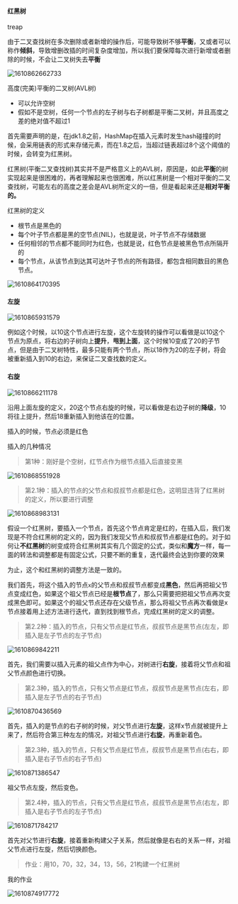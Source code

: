 #### 红黑树

treap

由于二叉查找树在多次删除或者新增的操作后，可能导致树不够**平衡**，又或者可以称作**倾斜**，导致增删改插的时间复杂度增加，所以我们要保障每次进行新增或者删除的时候，不会让二叉树失去**平衡**

![1610862662733](./img/1610862662733.png)

高度(完美)平衡的二叉树(AVL树)

* 可以允许空树
* 假如不是空树，任何一个节点的左子树与右子树都是平衡二叉树，并且高度之差的绝对值不超过1

首先需要声明的是，在jdk1.8之前，HashMap在插入元素时发生hash碰撞的时候，会采用链表的形式来存储元素，而在1.8之后，当超过链表超过8个这个阈值的时候，会转变为红黑树。

红黑树(平衡二叉查找树)其实并不是严格意义上的AVL树，原因是，如此**平衡**的树实现起来是很困难的，再者理解起来也很困难，所以红黑树是一个相对平衡的二叉查找树，可能左右的高度之差会是AVL树所定义的一倍，但是看起来还是**相对平衡的。**

红黑树的定义

* 根节点是黑色的
* 每个叶子节点都是黑的空节点(NIL)，也就是说，叶子节点不存储数据
* 任何相邻的节点都不能同时为红色，也就是说，红色节点是被黑色节点所隔开的
* 每个节点，从该节点到达其可达叶子节点的所有路径，都包含相同数目的黑色节点。

![1610864170395](./img/1610864170395.png)

#### 左旋

![1610865931579](./img/1610865931579.png)

例如这个时候，以10这个节点进行左旋，这个左旋转的操作可以看做是以10这个节点为原点，将右边的子树向上**提升**，**甩到上面**，这个时候10变成了20的子节点，但是由于二叉树特性，最多只能有两个节点，所以18作为20的左子树，将会被重新插入到10的右边，来保证二叉查找数的定义。

#### 右旋

![1610866211178](./img/1610866211178.png)

沿用上面左旋的定义，20这个节点右旋的时候，可以看做是右边子树的**降级**，10将往上提升，然后18重新插入到他该在的位置。

插入的时候，节点必须是红色

插入的几种情况

> 第1种：刚好是个空树，红节点作为根节点插入后直接变黑

![1610868551928](./img/1610868551928.png)

> 第2.1种：插入的节点的父节点和叔叔节点都是红色，这明显违背了红黑树的定义，所以要进行调整

 ![1610868983131](./img/1610868983131.png)

假设一个红黑树，要插入一个节点，首先这个节点肯定是红的，在插入后，我们发现是不符合红黑树的定义的，因为我们发现父节点和叔叔节点都是红色的。对于如何让**不红黑树**的树变成符合红黑树其实有几个固定的公式，类似和**魔方**一样，每一面的转法和调整都是有固定公式，只要不断的重复，迭代最终会达到你要的效果

为止，这个和红黑树的调整方法是一致的。

我们首先，将这个插入的节点`x`的父节点和叔叔节点都变成**黑色**，然后再把祖父节点变成红色，如果这个祖父节点已经是**根节点**了，那么只需要把把祖父节点再次变成黑色即可。如果这个的祖父节点还存在父级节点，那么将祖父节点再次看做是x节点接着用上述方法进行迭代，直到找到根节点，完成红黑树的定义的调整。

> 第2.2种：插入的节点，只有父节点是红节点，叔叔节点是黑节点(左左，即插入是左子节点的左子节点)

![1610869842211](./img/1610869842211.png)

首先，我们需要以插入元素的祖父点作为中心，对树进行**右旋**，接着将父节点和祖父节点颜色进行切换。

> 第2.3种，插入的节点，只有父节点是红节点，叔叔节点是黑节点(左右，即插入是左子节点的右子节点)

![1610870436569](./img/1610870436569.png)

首先，插入的是节点的右子树的时候，对父节点进行**左旋**，这样x节点就被提升上来了，然后符合第三种左左的情况，对祖父节点进行**右旋**，再重新着色。

> 第2.3种，插入的节点，只有父节点是红节点，叔叔节点是黑节点(右右，即插入是右子节点的右子节点)

![1610871386547](./img/1610871386547.png)

祖父节点左旋，然后变色。

> 第2.4种，插入的节点，只有父节点是红节点，叔叔节点是黑节点(右左，即插入是右子节点的左子节点)

![1610871784217](./img/1610871784217.png)

首先对父节进行**右旋**，接着重新构建父子关系，然后就像是右右的关系一样，对祖父节点进行左旋，然后切换颜色。

> 作业：用10，70，32，34，13，56，21构建一个红黑树

我的作业

![1610874917772](./img/1610874917772.png)